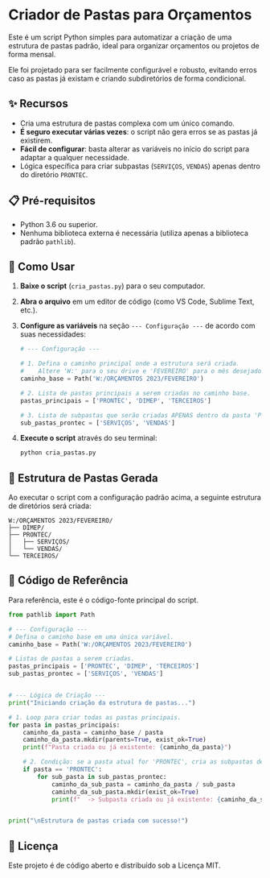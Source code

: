 # Criador de Pastas para Orçamentos

Este é um script Python simples para automatizar a criação de uma estrutura de pastas padrão, ideal para organizar orçamentos ou projetos de forma mensal.

Ele foi projetado para ser facilmente configurável e robusto, evitando erros caso as pastas já existam e criando subdiretórios de forma condicional.

## ✨ Recursos

-   Cria uma estrutura de pastas complexa com um único comando.
-   **É seguro executar várias vezes**: o script não gera erros se as pastas já existirem.
-   **Fácil de configurar**: basta alterar as variáveis no início do script para adaptar a qualquer necessidade.
-   Lógica específica para criar subpastas (`SERVIÇOS`, `VENDAS`) apenas dentro do diretório `PRONTEC`.

## 📋 Pré-requisitos

-   Python 3.6 ou superior.
-   Nenhuma biblioteca externa é necessária (utiliza apenas a biblioteca padrão `pathlib`).

## 🚀 Como Usar

1.  **Baixe o script** (`cria_pastas.py`) para o seu computador.
2.  **Abra o arquivo** em um editor de código (como VS Code, Sublime Text, etc.).
3.  **Configure as variáveis** na seção `--- Configuração ---` de acordo com suas necessidades:

    ```python
    # --- Configuração ---

    # 1. Defina o caminho principal onde a estrutura será criada.
    #    Altere 'W:' para o seu drive e 'FEVEREIRO' para o mês desejado.
    caminho_base = Path('W:/ORÇAMENTOS 2023/FEVEREIRO')

    # 2. Lista de pastas principais a serem criadas no caminho base.
    pastas_principais = ['PRONTEC', 'DIMEP', 'TERCEIROS']

    # 3. Lista de subpastas que serão criadas APENAS dentro da pasta 'PRONTEC'.
    sub_pastas_prontec = ['SERVIÇOS', 'VENDAS']
    ```

4.  **Execute o script** através do seu terminal:

    ```bash
    python cria_pastas.py
    ```

## 📁 Estrutura de Pastas Gerada

Ao executar o script com a configuração padrão acima, a seguinte estrutura de diretórios será criada:

```
W:/ORÇAMENTOS 2023/FEVEREIRO/
├── DIMEP/
├── PRONTEC/
│   ├── SERVIÇOS/
│   └── VENDAS/
└── TERCEIROS/
```

## 📜 Código de Referência

Para referência, este é o código-fonte principal do script.

```python
from pathlib import Path

# --- Configuração ---
# Defina o caminho base em uma única variável.
caminho_base = Path('W:/ORÇAMENTOS 2023/FEVEREIRO')

# Listas de pastas a serem criadas.
pastas_principais = ['PRONTEC', 'DIMEP', 'TERCEIROS']
sub_pastas_prontec = ['SERVIÇOS', 'VENDAS']


# --- Lógica de Criação ---
print("Iniciando criação da estrutura de pastas...")

# 1. Loop para criar todas as pastas principais.
for pasta in pastas_principais:
    caminho_da_pasta = caminho_base / pasta
    caminho_da_pasta.mkdir(parents=True, exist_ok=True)
    print(f"Pasta criada ou já existente: {caminho_da_pasta}")

    # 2. Condição: se a pasta atual for 'PRONTEC', cria as subpastas dentro dela.
    if pasta == 'PRONTEC':
        for sub_pasta in sub_pastas_prontec:
            caminho_da_sub_pasta = caminho_da_pasta / sub_pasta
            caminho_da_sub_pasta.mkdir(exist_ok=True)
            print(f"  -> Subpasta criada ou já existente: {caminho_da_sub_pasta}")


print("\nEstrutura de pastas criada com sucesso!")
```

## 📄 Licença

Este projeto é de código aberto e distribuído sob a Licença MIT.